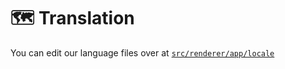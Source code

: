 # 🗺 Translation 

You can edit our language files over at [`src/renderer/app/locale`](https://github.com/dot-browser/desktop/tree/master/src/renderer/app/locale)
